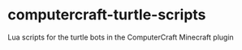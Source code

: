 # computercraft-turtle-scripts
Lua scripts for the turtle bots in the ComputerCraft Minecraft plugin
